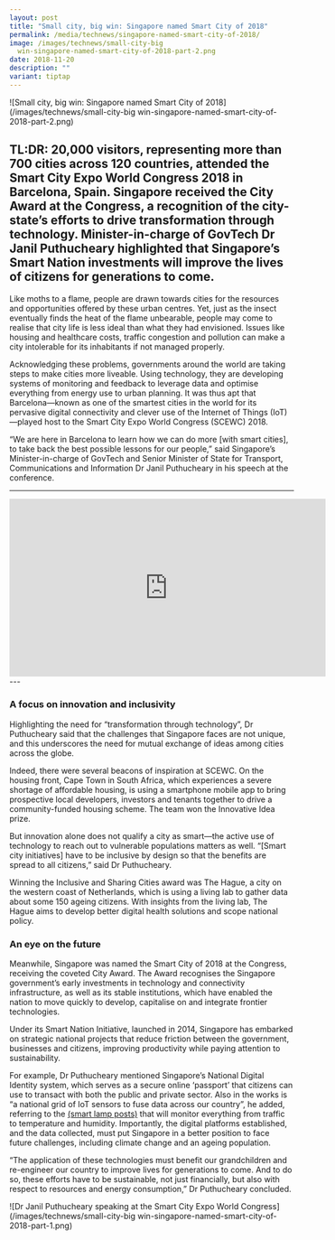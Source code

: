 ```yaml
---
layout: post
title: "Small city, big win: Singapore named Smart City of 2018"
permalink: /media/technews/singapore-named-smart-city-of-2018/
image: /images/technews/small-city-big
  win-singapore-named-smart-city-of-2018-part-2.png
date: 2018-11-20
description: ""
variant: tiptap
---
```

![Small city, big win: Singapore named Smart City of 2018](/images/technews/small-city-big win-singapore-named-smart-city-of-2018-part-2.png)

TL:DR: 20,000 visitors, representing more than 700 cities across 120 countries, attended the Smart City Expo World Congress 2018 in Barcelona, Spain. Singapore received the City Award at the Congress, a recognition of the city-state’s efforts to drive transformation through technology. Minister-in-charge of GovTech Dr Janil Puthucheary highlighted that Singapore’s Smart Nation investments will improve the lives of citizens for generations to come.
--
Like moths to a flame, people are drawn towards cities for the resources and opportunities offered by these urban centres. Yet, just as the insect eventually finds the heat of the flame unbearable, people may come to realise that city life is less ideal than what they had envisioned. Issues like housing and healthcare costs, traffic congestion and pollution can make a city intolerable for its inhabitants if not managed properly.

Acknowledging these problems, governments around the world are taking steps to make cities more liveable. Using technology, they are developing systems of monitoring and feedback to leverage data and optimise everything from energy use to urban planning. It was thus apt that Barcelona—known as one of the smartest cities in the world for its pervasive digital connectivity and clever use of the Internet of Things (IoT)—played host to the Smart City Expo World Congress (SCEWC) 2018.

“We are here in Barcelona to learn how we can do more [with smart cities], to take back the best possible lessons for our people,” said Singapore’s Minister-in-charge of GovTech and Senior Minister of State for Transport, Communications and Information Dr Janil Puthucheary in his speech at the conference.

---
<div class="bp-youtube">
      <iframe width="560" height="315" src="https://www.youtube.com/embed/jLykagchXaA" frameborder="0" allow="autoplay; encrypted-media" allowfullscreen=""></iframe>
</div>
---

### **A focus on innovation and inclusivity**

Highlighting the need for “transformation through technology”, Dr Puthucheary said that the challenges that Singapore faces are not unique, and this underscores the need for mutual exchange of ideas among cities across the globe.

Indeed, there were several beacons of inspiration at SCEWC. On the housing front, Cape Town in South Africa, which experiences a severe shortage of affordable housing, is using a smartphone mobile app to bring prospective local developers, investors and tenants together to drive a community-funded housing scheme. The team won the Innovative Idea prize.

But innovation alone does not qualify a city as smart—the active use of technology to reach out to vulnerable populations matters as well. “[Smart city initiatives] have to be inclusive by design so that the benefits are spread to all citizens,” said Dr Puthucheary.

Winning the Inclusive and Sharing Cities award was The Hague, a city on the western coast of Netherlands, which is using a living lab to gather data about some 150 ageing citizens. With insights from the living lab, The Hague aims to develop better digital health solutions and scope national policy.

### **An eye on the future**

Meanwhile, Singapore was named the Smart City of 2018 at the Congress, receiving the coveted City Award. The Award recognises the Singapore government’s early investments in technology and connectivity infrastructure, as well as its stable institutions, which have enabled the nation to move quickly to develop, capitalise on and integrate frontier technologies. 

Under its Smart Nation Initiative, launched in 2014, Singapore has embarked on strategic national projects that reduce friction between the government, businesses and citizens, improving productivity while paying attention to sustainability.

For example, Dr Puthucheary mentioned Singapore’s National Digital Identity system, which serves as a secure online ‘passport’ that citizens can use to transact with both the public and private sector. Also in the works is “a national grid of IoT sensors to fuse data across our country”, he added, referring to the [(smart lamp posts)](https://www.tech.gov.sg/media/technews/infographics-just-how-smart-can-lamp-posts-get) that will monitor everything from traffic to temperature and humidity. Importantly, the digital platforms established, and the data collected, must put Singapore in a better position to face future challenges, including climate change and an ageing population.

“The application of these technologies must benefit our grandchildren and re-engineer our country to improve lives for generations to come. And to do so, these efforts have to be sustainable, not just financially, but also with respect to resources and energy consumption,” Dr Puthucheary concluded.

![Dr Janil Puthucheary speaking at the Smart City Expo World Congress](/images/technews/small-city-big win-singapore-named-smart-city-of-2018-part-1.png)